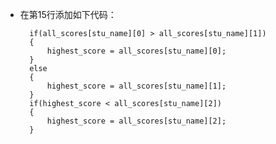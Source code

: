 - 在第15行添加如下代码：

        if(all_scores[stu_name][0] > all_scores[stu_name][1])
        {
            highest_score = all_scores[stu_name][0];
        }
        else
        {
            highest_score = all_scores[stu_name][1];
        }
        if(highest_score < all_scores[stu_name][2])
        {
            highest_score = all_scores[stu_name][2];
        }